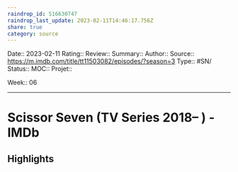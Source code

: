 ```yaml
---
raindrop_id: 516630747
raindrop_last_update: 2023-02-11T14:46:17.756Z
share: true
category: source
---
```


Date:: 2023-02-11
Rating::
Review:: 
Summary:: 
Author::
Source:: https://m.imdb.com/title/tt11503082/episodes/?season=3
Type:: #SN/
Status:: 
MOC::
Projet:: 

Week:: 06

***
# Scissor Seven (TV Series 2018– ) - IMDb



## Highlights

